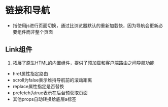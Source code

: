 # 链接和导航
- 指使用js进行页面切换，通过比浏览器默认的重新加载快，因为导航会更新必要组件而非整个页面

## Link组件
1. 拓展了原生HTML<a>的内置组件，提供了预加载和客户端路由之间导航功能
  - href属性指定路由
  - scroll为false表示维持导航前的滚动距离
  - replace属性指定是否替换
  - prefetch为true表示在后台预获取页面
  - 其他props自动转换给底层a标签
